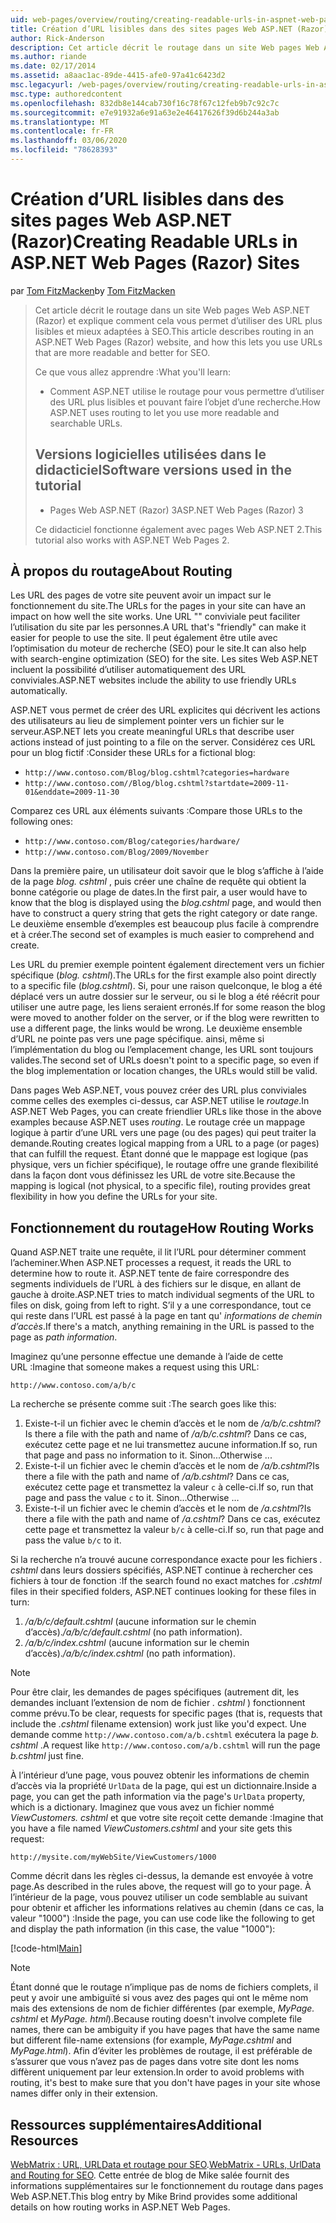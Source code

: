 ```yaml
---
uid: web-pages/overview/routing/creating-readable-urls-in-aspnet-web-pages-sites
title: Création d’URL lisibles dans des sites pages Web ASP.NET (Razor) | Microsoft Docs
author: Rick-Anderson
description: Cet article décrit le routage dans un site Web pages Web ASP.NET (Razor) et explique comment cela vous permet d’utiliser des URL plus lisibles et mieux adaptées à SEO. Ce que vous allez faire...
ms.author: riande
ms.date: 02/17/2014
ms.assetid: a8aac1ac-89de-4415-afe0-97a41c6423d2
msc.legacyurl: /web-pages/overview/routing/creating-readable-urls-in-aspnet-web-pages-sites
msc.type: authoredcontent
ms.openlocfilehash: 832db8e144cab730f16c78f67c12feb9b7c92c7c
ms.sourcegitcommit: e7e91932a6e91a63e2e46417626f39d6b244a3ab
ms.translationtype: MT
ms.contentlocale: fr-FR
ms.lasthandoff: 03/06/2020
ms.locfileid: "78628393"
---
```

# <a name="creating-readable-urls-in-aspnet-web-pages-razor-sites"></a><span data-ttu-id="66c3b-104">Création d’URL lisibles dans des sites pages Web ASP.NET (Razor)</span><span class="sxs-lookup"><span data-stu-id="66c3b-104">Creating Readable URLs in ASP.NET Web Pages (Razor) Sites</span></span>

<span data-ttu-id="66c3b-105">par [Tom FitzMacken](https://github.com/tfitzmac)</span><span class="sxs-lookup"><span data-stu-id="66c3b-105">by [Tom FitzMacken](https://github.com/tfitzmac)</span></span>

> <span data-ttu-id="66c3b-106">Cet article décrit le routage dans un site Web pages Web ASP.NET (Razor) et explique comment cela vous permet d’utiliser des URL plus lisibles et mieux adaptées à SEO.</span><span class="sxs-lookup"><span data-stu-id="66c3b-106">This article describes routing in an ASP.NET Web Pages (Razor) website, and how this lets you use URLs that are more readable and better for SEO.</span></span>
> 
> <span data-ttu-id="66c3b-107">Ce que vous allez apprendre :</span><span class="sxs-lookup"><span data-stu-id="66c3b-107">What you'll learn:</span></span>
> 
> - <span data-ttu-id="66c3b-108">Comment ASP.NET utilise le routage pour vous permettre d’utiliser des URL plus lisibles et pouvant faire l’objet d’une recherche.</span><span class="sxs-lookup"><span data-stu-id="66c3b-108">How ASP.NET uses routing to let you use more readable and searchable URLs.</span></span>
>   
> 
> ## <a name="software-versions-used-in-the-tutorial"></a><span data-ttu-id="66c3b-109">Versions logicielles utilisées dans le didacticiel</span><span class="sxs-lookup"><span data-stu-id="66c3b-109">Software versions used in the tutorial</span></span>
> 
> 
> - <span data-ttu-id="66c3b-110">Pages Web ASP.NET (Razor) 3</span><span class="sxs-lookup"><span data-stu-id="66c3b-110">ASP.NET Web Pages (Razor) 3</span></span>
>   
> 
> <span data-ttu-id="66c3b-111">Ce didacticiel fonctionne également avec pages Web ASP.NET 2.</span><span class="sxs-lookup"><span data-stu-id="66c3b-111">This tutorial also works with ASP.NET Web Pages 2.</span></span>

## <a name="about-routing"></a><span data-ttu-id="66c3b-112">À propos du routage</span><span class="sxs-lookup"><span data-stu-id="66c3b-112">About Routing</span></span>

<span data-ttu-id="66c3b-113">Les URL des pages de votre site peuvent avoir un impact sur le fonctionnement du site.</span><span class="sxs-lookup"><span data-stu-id="66c3b-113">The URLs for the pages in your site can have an impact on how well the site works.</span></span> <span data-ttu-id="66c3b-114">Une URL &quot;&quot; conviviale peut faciliter l’utilisation du site par les personnes.</span><span class="sxs-lookup"><span data-stu-id="66c3b-114">A URL that's &quot;friendly&quot; can make it easier for people to use the site.</span></span> <span data-ttu-id="66c3b-115">Il peut également être utile avec l’optimisation du moteur de recherche (SEO) pour le site.</span><span class="sxs-lookup"><span data-stu-id="66c3b-115">It can also help with search-engine optimization (SEO) for the site.</span></span> <span data-ttu-id="66c3b-116">Les sites Web ASP.NET incluent la possibilité d’utiliser automatiquement des URL conviviales.</span><span class="sxs-lookup"><span data-stu-id="66c3b-116">ASP.NET websites include the ability to use friendly URLs automatically.</span></span>

<span data-ttu-id="66c3b-117">ASP.NET vous permet de créer des URL explicites qui décrivent les actions des utilisateurs au lieu de simplement pointer vers un fichier sur le serveur.</span><span class="sxs-lookup"><span data-stu-id="66c3b-117">ASP.NET lets you create meaningful URLs that describe user actions instead of just pointing to a file on the server.</span></span> <span data-ttu-id="66c3b-118">Considérez ces URL pour un blog fictif :</span><span class="sxs-lookup"><span data-stu-id="66c3b-118">Consider these URLs for a fictional blog:</span></span>

- `http://www.contoso.com/Blog/blog.cshtml?categories=hardware`
- `http://www.contoso.com//Blog/blog.cshtml?startdate=2009-11-01&enddate=2009-11-30`

<span data-ttu-id="66c3b-119">Comparez ces URL aux éléments suivants :</span><span class="sxs-lookup"><span data-stu-id="66c3b-119">Compare those URLs to the following ones:</span></span>

- `http://www.contoso.com/Blog/categories/hardware/`
- `http://www.contoso.com/Blog/2009/November`

<span data-ttu-id="66c3b-120">Dans la première paire, un utilisateur doit savoir que le blog s’affiche à l’aide de la page *blog. cshtml* , puis créer une chaîne de requête qui obtient la bonne catégorie ou plage de dates.</span><span class="sxs-lookup"><span data-stu-id="66c3b-120">In the first pair, a user would have to know that the blog is displayed using the *blog.cshtml* page, and would then have to construct a query string that gets the right category or date range.</span></span> <span data-ttu-id="66c3b-121">Le deuxième ensemble d’exemples est beaucoup plus facile à comprendre et à créer.</span><span class="sxs-lookup"><span data-stu-id="66c3b-121">The second set of examples is much easier to comprehend and create.</span></span>

<span data-ttu-id="66c3b-122">Les URL du premier exemple pointent également directement vers un fichier spécifique (*blog. cshtml*).</span><span class="sxs-lookup"><span data-stu-id="66c3b-122">The URLs for the first example also point directly to a specific file (*blog.cshtml*).</span></span> <span data-ttu-id="66c3b-123">Si, pour une raison quelconque, le blog a été déplacé vers un autre dossier sur le serveur, ou si le blog a été réécrit pour utiliser une autre page, les liens seraient erronés.</span><span class="sxs-lookup"><span data-stu-id="66c3b-123">If for some reason the blog were moved to another folder on the server, or if the blog were rewritten to use a different page, the links would be wrong.</span></span> <span data-ttu-id="66c3b-124">Le deuxième ensemble d’URL ne pointe pas vers une page spécifique. ainsi, même si l’implémentation du blog ou l’emplacement change, les URL sont toujours valides.</span><span class="sxs-lookup"><span data-stu-id="66c3b-124">The second set of URLs doesn't point to a specific page, so even if the blog implementation or location changes, the URLs would still be valid.</span></span>

<span data-ttu-id="66c3b-125">Dans pages Web ASP.NET, vous pouvez créer des URL plus conviviales comme celles des exemples ci-dessus, car ASP.NET utilise le *routage*.</span><span class="sxs-lookup"><span data-stu-id="66c3b-125">In ASP.NET Web Pages, you can create friendlier URLs like those in the above examples because ASP.NET uses *routing*.</span></span> <span data-ttu-id="66c3b-126">Le routage crée un mappage logique à partir d’une URL vers une page (ou des pages) qui peut traiter la demande.</span><span class="sxs-lookup"><span data-stu-id="66c3b-126">Routing creates logical mapping from a URL to a page (or pages) that can fulfill the request.</span></span> <span data-ttu-id="66c3b-127">Étant donné que le mappage est logique (pas physique, vers un fichier spécifique), le routage offre une grande flexibilité dans la façon dont vous définissez les URL de votre site.</span><span class="sxs-lookup"><span data-stu-id="66c3b-127">Because the mapping is logical (not physical, to a specific file), routing provides great flexibility in how you define the URLs for your site.</span></span>

## <a name="how-routing-works"></a><span data-ttu-id="66c3b-128">Fonctionnement du routage</span><span class="sxs-lookup"><span data-stu-id="66c3b-128">How Routing Works</span></span>

<span data-ttu-id="66c3b-129">Quand ASP.NET traite une requête, il lit l’URL pour déterminer comment l’acheminer.</span><span class="sxs-lookup"><span data-stu-id="66c3b-129">When ASP.NET processes a request, it reads the URL to determine how to route it.</span></span> <span data-ttu-id="66c3b-130">ASP.NET tente de faire correspondre des segments individuels de l’URL à des fichiers sur le disque, en allant de gauche à droite.</span><span class="sxs-lookup"><span data-stu-id="66c3b-130">ASP.NET tries to match individual segments of the URL to files on disk, going from left to right.</span></span> <span data-ttu-id="66c3b-131">S’il y a une correspondance, tout ce qui reste dans l’URL est passé à la page en tant qu' *informations de chemin d’accès*.</span><span class="sxs-lookup"><span data-stu-id="66c3b-131">If there's a match, anything remaining in the URL is passed to the page as *path information*.</span></span>

<span data-ttu-id="66c3b-132">Imaginez qu’une personne effectue une demande à l’aide de cette URL :</span><span class="sxs-lookup"><span data-stu-id="66c3b-132">Imagine that someone makes a request using this URL:</span></span>

`http://www.contoso.com/a/b/c`

<span data-ttu-id="66c3b-133">La recherche se présente comme suit :</span><span class="sxs-lookup"><span data-stu-id="66c3b-133">The search goes like this:</span></span>

1. <span data-ttu-id="66c3b-134">Existe-t-il un fichier avec le chemin d’accès et le nom de */a/b/c.cshtml*?</span><span class="sxs-lookup"><span data-stu-id="66c3b-134">Is there a file with the path and name of */a/b/c.cshtml*?</span></span> <span data-ttu-id="66c3b-135">Dans ce cas, exécutez cette page et ne lui transmettez aucune information.</span><span class="sxs-lookup"><span data-stu-id="66c3b-135">If so, run that page and pass no information to it.</span></span> <span data-ttu-id="66c3b-136">Sinon...</span><span class="sxs-lookup"><span data-stu-id="66c3b-136">Otherwise ...</span></span>
2. <span data-ttu-id="66c3b-137">Existe-t-il un fichier avec le chemin d’accès et le nom de */a/b.cshtml*?</span><span class="sxs-lookup"><span data-stu-id="66c3b-137">Is there a file with the path and name of */a/b.cshtml*?</span></span> <span data-ttu-id="66c3b-138">Dans ce cas, exécutez cette page et transmettez la valeur `c` à celle-ci.</span><span class="sxs-lookup"><span data-stu-id="66c3b-138">If so, run that page and pass the value `c` to it.</span></span> <span data-ttu-id="66c3b-139">Sinon...</span><span class="sxs-lookup"><span data-stu-id="66c3b-139">Otherwise …</span></span>
3. <span data-ttu-id="66c3b-140">Existe-t-il un fichier avec le chemin d’accès et le nom de */a.cshtml*?</span><span class="sxs-lookup"><span data-stu-id="66c3b-140">Is there a file with the path and name of */a.cshtml*?</span></span> <span data-ttu-id="66c3b-141">Dans ce cas, exécutez cette page et transmettez la valeur `b/c` à celle-ci.</span><span class="sxs-lookup"><span data-stu-id="66c3b-141">If so, run that page and pass the value `b/c` to it.</span></span>

<span data-ttu-id="66c3b-142">Si la recherche n’a trouvé aucune correspondance exacte pour les fichiers *. cshtml* dans leurs dossiers spécifiés, ASP.NET continue à rechercher ces fichiers à tour de fonction :</span><span class="sxs-lookup"><span data-stu-id="66c3b-142">If the search found no exact matches for *.cshtml* files in their specified folders, ASP.NET continues looking for these files in turn:</span></span>

1. <span data-ttu-id="66c3b-143">*/a/b/c/default.cshtml* (aucune information sur le chemin d’accès).</span><span class="sxs-lookup"><span data-stu-id="66c3b-143">*/a/b/c/default.cshtml* (no path information).</span></span>
2. <span data-ttu-id="66c3b-144">*/a/b/c/index.cshtml* (aucune information sur le chemin d’accès).</span><span class="sxs-lookup"><span data-stu-id="66c3b-144">*/a/b/c/index.cshtml* (no path information).</span></span>

> [!NOTE]
> <span data-ttu-id="66c3b-145">Pour être clair, les demandes de pages spécifiques (autrement dit, les demandes incluant l’extension de nom de fichier *. cshtml* ) fonctionnent comme prévu.</span><span class="sxs-lookup"><span data-stu-id="66c3b-145">To be clear, requests for specific pages (that is, requests that include the *.cshtml* filename extension) work just like you'd expect.</span></span> <span data-ttu-id="66c3b-146">Une demande comme `http://www.contoso.com/a/b.cshtml` exécutera la page *b. cshtml* .</span><span class="sxs-lookup"><span data-stu-id="66c3b-146">A request like `http://www.contoso.com/a/b.cshtml` will run the page *b.cshtml* just fine.</span></span>

<span data-ttu-id="66c3b-147">À l’intérieur d’une page, vous pouvez obtenir les informations de chemin d’accès via la propriété `UrlData` de la page, qui est un dictionnaire.</span><span class="sxs-lookup"><span data-stu-id="66c3b-147">Inside a page, you can get the path information via the page's `UrlData` property, which is a dictionary.</span></span> <span data-ttu-id="66c3b-148">Imaginez que vous avez un fichier nommé *ViewCustomers. cshtml* et que votre site reçoit cette demande :</span><span class="sxs-lookup"><span data-stu-id="66c3b-148">Imagine that you have a file named *ViewCustomers.cshtml* and your site gets this request:</span></span>

`http://mysite.com/myWebSite/ViewCustomers/1000`

<span data-ttu-id="66c3b-149">Comme décrit dans les règles ci-dessus, la demande est envoyée à votre page.</span><span class="sxs-lookup"><span data-stu-id="66c3b-149">As described in the rules above, the request will go to your page.</span></span> <span data-ttu-id="66c3b-150">À l’intérieur de la page, vous pouvez utiliser un code semblable au suivant pour obtenir et afficher les informations relatives au chemin (dans ce cas, la valeur &quot;1000&quot;) :</span><span class="sxs-lookup"><span data-stu-id="66c3b-150">Inside the page, you can use code like the following to get and display the path information (in this case, the value &quot;1000&quot;):</span></span>

[!code-html[Main](creating-readable-urls-in-aspnet-web-pages-sites/samples/sample1.html)]

> [!NOTE]
> <span data-ttu-id="66c3b-151">Étant donné que le routage n’implique pas de noms de fichiers complets, il peut y avoir une ambiguïté si vous avez des pages qui ont le même nom mais des extensions de nom de fichier différentes (par exemple, *MyPage. cshtml* et *MyPage. html*).</span><span class="sxs-lookup"><span data-stu-id="66c3b-151">Because routing doesn't involve complete file names, there can be ambiguity if you have pages that have the same name but different file-name extensions (for example, *MyPage.cshtml* and *MyPage.html*).</span></span> <span data-ttu-id="66c3b-152">Afin d’éviter les problèmes de routage, il est préférable de s’assurer que vous n’avez pas de pages dans votre site dont les noms diffèrent uniquement par leur extension.</span><span class="sxs-lookup"><span data-stu-id="66c3b-152">In order to avoid problems with routing, it's best to make sure that you don't have pages in your site whose names differ only in their extension.</span></span>

<a id="Additional_Resources"></a>
## <a name="additional-resources"></a><span data-ttu-id="66c3b-153">Ressources supplémentaires</span><span class="sxs-lookup"><span data-stu-id="66c3b-153">Additional Resources</span></span>

<span data-ttu-id="66c3b-154">[WebMatrix : URL, URLData et routage pour SEO](http://www.mikesdotnetting.com/Article/165/WebMatrix-URLs-UrlData-and-Routing-for-SEO).</span><span class="sxs-lookup"><span data-stu-id="66c3b-154">[WebMatrix - URLs, UrlData and Routing for SEO](http://www.mikesdotnetting.com/Article/165/WebMatrix-URLs-UrlData-and-Routing-for-SEO).</span></span> <span data-ttu-id="66c3b-155">Cette entrée de blog de Mike salée fournit des informations supplémentaires sur le fonctionnement du routage dans pages Web ASP.NET.</span><span class="sxs-lookup"><span data-stu-id="66c3b-155">This blog entry by Mike Brind provides some additional details on how routing works in ASP.NET Web Pages.</span></span>

